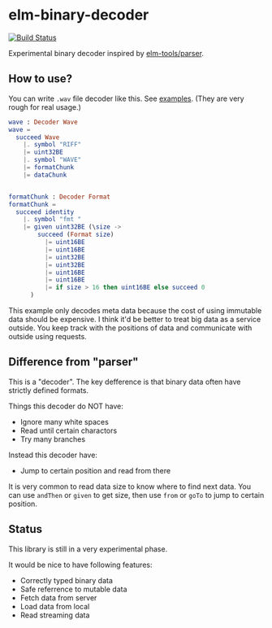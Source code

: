 elm-binary-decoder
====

[![Build Status](https://travis-ci.org/jinjor/elm-binary-decoder.svg)](https://travis-ci.org/jinjor/elm-binary-decoder)

Experimental binary decoder inspired by [elm-tools/parser](http://package.elm-lang.org/packages/elm-tools/parser/latest).


## How to use?

You can write `.wav` file decoder like this.
See [examples](https://github.com/jinjor/elm-binary-decoder/tree/master/examples). (They are very rough for real usage.)

```elm
wave : Decoder Wave
wave =
  succeed Wave
    |. symbol "RIFF"
    |= uint32BE
    |. symbol "WAVE"
    |= formatChunk
    |= dataChunk


formatChunk : Decoder Format
formatChunk =
  succeed identity
    |. symbol "fmt "
    |= given uint32BE (\size ->
        succeed (Format size)
          |= uint16BE
          |= uint16BE
          |= uint32BE
          |= uint32BE
          |= uint16BE
          |= uint16BE
          |= if size > 16 then uint16BE else succeed 0
      )
```

This example only decodes meta data because the cost of using immutable data should be expensive.
I think it'd be better to treat big data as a service outside.
You keep track with the positions of data and communicate with outside using requests.


## Difference from "parser"

This is a "decoder".
The key defference is that binary data often have strictly defined formats.

Things this decoder do NOT have:

* Ignore many white spaces
* Read until certain charactors
* Try many branches

Instead this decoder have:

* Jump to certain position and read from there

It is very common to read data size to know where to find next data.
You can use `andThen` or `given` to get size, then use `from` or `goTo` to jump to certain position.


## Status

This library is still in a very experimental phase.

It would be nice to have following features:

* Correctly typed binary data
* Safe referrence to mutable data
* Fetch data from server
* Load data from local
* Read streaming data
